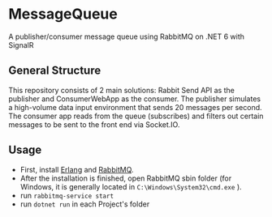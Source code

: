 # MessageQueue
A publisher/consumer message queue using RabbitMQ on .NET 6 with SignalR

## General Structure
This repository consists of 2 main solutions: Rabbit Send API as the publisher and ConsumerWebApp as the consumer. The publisher simulates a high-volume data input environment that sends 20 messages per second. The consumer app reads from the queue (subscribes) and filters out certain messages to be sent to the front end via Socket.IO.

## Usage
- First, install [Erlang](https://www.rabbitmq.com/which-erlang.html) and [RabbitMQ](https://www.rabbitmq.com/install-windows.html). 
- After the installation is finished, open RabbitMQ sbin folder (for Windows, it is generally located in `C:\Windows\System32\cmd.exe` ).
- run `rabbitmq-service start`
- run `dotnet run` in each Project's folder
